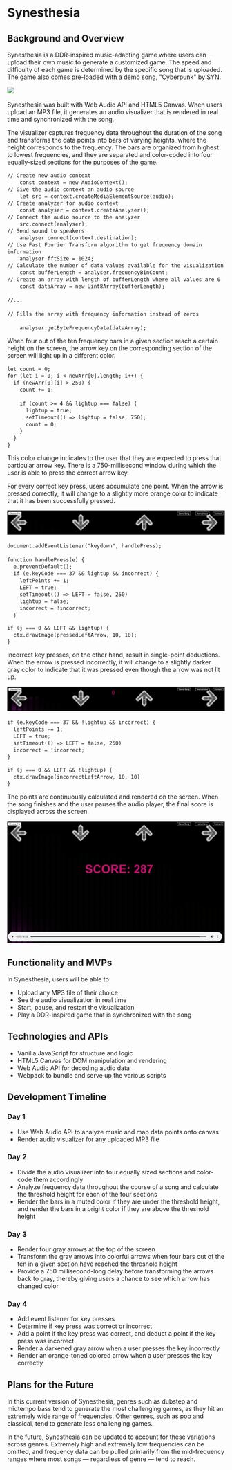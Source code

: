 # Synesthesia

## Background and Overview

Synesthesia is a DDR-inspired music-adapting game where users can upload their own music to generate a customized game. The speed and difficulty of each game is determined by the specific song that is uploaded. The game also comes pre-loaded with a demo song, "Cyberpunk" by SYN.

![](src/assets/synesthesia-gif.gif)

Synesthesia was built with Web Audio API and HTML5 Canvas. When users upload an MP3 file, it generates an audio visualizer that is rendered in real time and synchronized with the song. 

The visualizer captures frequency data throughout the duration of the song and transforms the data points into bars of varying heights, where the height corresponds to the frequency. The bars are organized from highest to lowest frequencies, and they are separated and color-coded into four equally-sized sections for the purposes of the game.

```
// Create new audio context
    const context = new AudioContext();
// Give the audio context an audio source
    let src = context.createMediaElementSource(audio);
// Create analyzer for audio context
    const analyser = context.createAnalyser();
// Connect the audio source to the analyzer
    src.connect(analyser);
// Send sound to speakers
    analyser.connect(context.destination);
// Use Fast Fourier Transform algorithm to get frequency domain information
    analyser.fftSize = 1024;
// Calculate the number of data values available for the visualization
    const bufferLength = analyser.frequencyBinCount;
// Create an array with length of bufferLength where all values are 0
    const dataArray = new Uint8Array(bufferLength);
    
//...

// Fills the array with frequency information instead of zeros
    
    analyser.getByteFrequencyData(dataArray);
```

When four out of the ten frequency bars in a given section reach a certain height on the screen, the arrow key on the corresponding section of the screen will light up in a different color.

```
let count = 0;
for (let i = 0; i < newArr[0].length; i++) {
  if (newArr[0][i] > 250) {
    count += 1;

    if (count >= 4 && lightup === false) {
      lightup = true;
      setTimeout(() => lightup = false, 750);
      count = 0;
    }
  } 
}
```

This color change indicates to the user that they are expected to press that particular arrow key. There is a 750-millisecond window during which the user is able to press the correct arrow key. 

For every correct key press, users accumulate one point. When the arrow is pressed correctly, it will change to a slightly more orange color to indicate that it has been successfully pressed.

![](src/assets/correct-key-press.gif)

```
document.addEventListener("keydown", handlePress);
          
function handlePress(e) {
  e.preventDefault();
  if (e.keyCode === 37 && lightup && incorrect) {
    leftPoints += 1;
    LEFT = true;
    setTimeout(() => LEFT = false, 250)
    lightup = false;
    incorrect = !incorrect;
  } 
```

```
if (j === 0 && LEFT && lightup) {
  ctx.drawImage(pressedLeftArrow, 10, 10);
}
```

Incorrect key presses, on the other hand, result in single-point deductions. When the arrow is pressed incorrectly, it will change to a slightly darker gray color to indicate that it was pressed even though the arrow was not lit up.

![](src/assets/incorrect-key-press.gif)

```
if (e.keyCode === 37 && !lightup && incorrect) {
  leftPoints -= 1;
  LEFT = true;
  setTimeout(() => LEFT = false, 250)
  incorrect = !incorrect;
} 
```

```
if (j === 0 && LEFT && !lightup) {
  ctx.drawImage(incorrectLeftArrow, 10, 10)
}
```

The points are continuously calculated and rendered on the screen. When the song finishes and the user pauses the audio player, the final score is displayed across the screen.


![](src/assets/final-score.png)

## Functionality and MVPs

In Synesthesia, users will be able to
* Upload any MP3 file of their choice
* See the audio visualization in real time
* Start, pause, and restart the visualization
* Play a DDR-inspired game that is synchronized with the song

## Technologies and APIs

* Vanilla JavaScript for structure and logic
* HTML5 Canvas for DOM manipulation and rendering
* Web Audio API for decoding audio data
* Webpack to bundle and serve up the various scripts

## Development Timeline

### Day 1
* Use Web Audio API to analyze music and map data points onto canvas
* Render audio visualizer for any uploaded MP3 file

### Day 2
* Divide the audio visualizer into four equally sized sections and color-code them accordingly
* Analyze frequency data throughout the course of a song and calculate the threshold height for each of the four sections
* Render the bars in a muted color if they are under the threshold height, and render the bars in a bright color if they are above the threshold height

### Day 3
* Render four gray arrows at the top of the screen
* Transform the gray arrows into colorful arrows when four bars out of the ten in a given section have reached the threshold height
* Provide a 750 millisecond-long delay before transforming the arrows back to gray, thereby giving users a chance to see which arrow has changed color

### Day 4
* Add event listener for key presses
* Determine if key press was correct or incorrect 
* Add a point if the key press was correct, and deduct a point if the key press was incorrect
* Render a darkened gray arrow when a user presses the key incorrectly
* Render an orange-toned colored arrow when a user presses the key correctly

## Plans for the Future

In this current version of Synesthesia, genres such as dubstep and midtempo bass tend to generate the most challenging games, as they hit an extremely wide range of frequencies. Other genres, such as pop and classical, tend to generate less challenging games. 

In the future, Synesthesia can be updated to account for these variations across genres. Extremely high and extremely low frequencies can be omitted, and frequency data can be pulled primarily from the mid-frequency ranges where most songs — regardless of genre — tend to reach. 